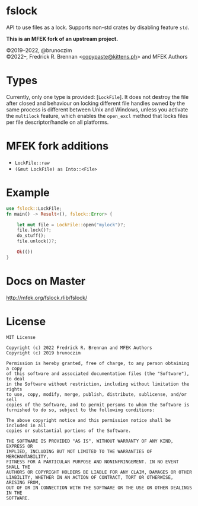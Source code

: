 # fslock

API to use files as a lock. Supports non-std crates by disabling feature
`std`.

**This is an MFEK fork of an upstream project.**

©2019–2022, @brunoczim<br/>
©2022–, Fredrick R. Brennan &lt;copypaste@kittens.ph&gt; and MFEK Authors

# Types
Currently, only one type is provided: [`LockFile`]. It does not destroy the
file after closed and behaviour on locking different file handles owned by
the same process is different between Unix and Windows, unless you activate the
`multilock` feature, which enables the `open_excl` method that locks files per
file descriptor/handle on all platforms.

# MFEK fork additions

* `LockFile::raw`
* `(&mut LockFile) as Into::<File>`

# Example
```rust
use fslock::LockFile;
fn main() -> Result<(), fslock::Error> {

    let mut file = LockFile::open("mylock")?;
    file.lock()?;
    do_stuff();
    file.unlock()?;

    Ok(())
}
```

# Docs on Master

http://mfek.org/fslock.rlib/fslock/

# License

```
MIT License

Copyright (c) 2022 Fredrick R. Brennan and MFEK Authors
Copyright (c) 2019 brunoczim

Permission is hereby granted, free of charge, to any person obtaining a copy
of this software and associated documentation files (the "Software"), to deal
in the Software without restriction, including without limitation the rights
to use, copy, modify, merge, publish, distribute, sublicense, and/or sell
copies of the Software, and to permit persons to whom the Software is
furnished to do so, subject to the following conditions:

The above copyright notice and this permission notice shall be included in all
copies or substantial portions of the Software.

THE SOFTWARE IS PROVIDED "AS IS", WITHOUT WARRANTY OF ANY KIND, EXPRESS OR
IMPLIED, INCLUDING BUT NOT LIMITED TO THE WARRANTIES OF MERCHANTABILITY,
FITNESS FOR A PARTICULAR PURPOSE AND NONINFRINGEMENT. IN NO EVENT SHALL THE
AUTHORS OR COPYRIGHT HOLDERS BE LIABLE FOR ANY CLAIM, DAMAGES OR OTHER
LIABILITY, WHETHER IN AN ACTION OF CONTRACT, TORT OR OTHERWISE, ARISING FROM,
OUT OF OR IN CONNECTION WITH THE SOFTWARE OR THE USE OR OTHER DEALINGS IN THE
SOFTWARE.
```
